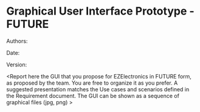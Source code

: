 # Graphical User Interface Prototype - FUTURE

Authors:

Date:

Version:

\<Report here the GUI that you propose for EZElectronics in FUTURE form, as proposed by the team. You are free to organize it as you prefer. A suggested presentation matches the Use cases and scenarios defined in the Requirement document. The GUI can be shown as a sequence of graphical files (jpg, png) >
